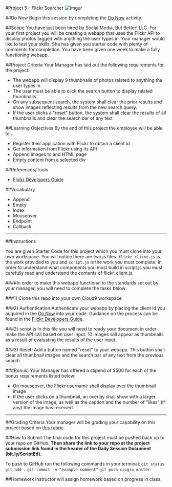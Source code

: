 #Project 5 - Flickr Searcher
![Imgur](http://i.imgur.com/P71EYPE.png)


##Do Now
Begin this session by completing the [Do Now](doNow.md) activity.

##Scope
You have just been hired by Social Media, But Better! LLC. For your first project you will be creating a webapp that uses the Flickr API to display photos tagged with anything the user types in. Your manager would like to test your skills. She has given you starter code with plenty of comments for completion. You have been given one week to make a fully functioning webapp.

##Project Criteria
Your Manager has laid out the following requirements for the project:

* The webapp will display 9 thumbnails of photos related to anything the user types in
* The user must be able to click the search button to display related thumbnails
* On any subsequent search, the system shall clear the prior results and show images reflecting results from the new search query.
* If the user clicks a "reset" button, the system shall clear the results of all thumbnails and clear the search bar of any text


##Learning Objectives
By the end of this project the employee will be able to...

* Register their application with Flickr to obtain a client id
* Get information from Flickr using its API
* Append images to and HTML page
* Empty content from a selected div

##References/Tools
* [Flickr Developers Guide](https://www.flickr.com/services/developer/api/)


##Vocabulary

* Append
* Empty
* Index
* Mouseover
* Endpoint
* Callback

***
##Instructions

You are given Starter Code for this project which you must clone into your own workspace.
You will notice there are two js files. `flickr_client.js` is the work provided to you and `script.js` is the work you must complete. In order to understand what components you must build in script.js you must carefully read and understand the contents of flickr_client.js.

####In order to make this webapp functional to the standards set out by your manager, you will need to complete the tasks below:

###1) Clone this repo into your own Cloud9 workspace


###2) Authentication
Authenticate your webapp by placing the client id you acquired in the [Do Now](doNow.md) into your code. Guidance on the process can be found in the [Flickr Developers Guide](https://www.flickr.com/services/developer/api/).

###2) script.js
In this file you will need to ready your document in order make the API call based on user input. 10 images will appear as thumbnails as a result of evaluating the results of the user input.

###3) Reset!
Add a button named "reset" to your webapp. This button shall clear all thumbnail images and the search bar of any text from the previous search.

###Bonus)
Your Manager has offered a stipend of $500 for each of the bonus requirements listed below:

* On mouseover, the Flickr username shall display over the thumbnail image
* If the user clicks on a thumbnail, an overlay shall show with a larger version of the image, as well as the caption and the number of “likes” (if any) the image has received.
***

##Grading Criteria
Your manager will be grading your capability on this project based on [this rubric](/assessment.md).

##How to Submit
The final code for this project must be pushed back up to your repo on GitHub. **Then share the link to your repo at the project submission link found in the header of the Daily Session Document (bit.ly/ScriptEd).**

To push to GitHub run the following commands in your terminal:
`git status`
`git add .`
`git commit -m "example comment"`
`git push origin master`

##Homework
Instructor will assign homework based on progress in class.
